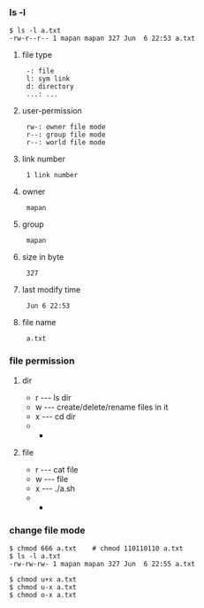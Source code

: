 ### ls -l

    $ ls -l a.txt
    -rw-r--r-- 1 mapan mapan 327 Jun  6 22:53 a.txt

1. file type

        -: file
        l: sym link
        d: directory
        ...: ...

2. user-permission

        rw-: owner file mode
        r--: group file mode
        r--: world file mode

3. link number

        1 link number

4. owner

        mapan

5. group

        mapan

6. size in byte

        327

7. last modify time

        Jun 6 22:53 

8. file name

        a.txt

### file permission

1. dir
    * r --- ls dir
    * w --- create/delete/rename files in it
    * x --- cd dir
    * -

2. file
    * r --- cat file
    * w --- file
    * x --- ./a.sh
    * - 

### change file mode

    $ chmod 666 a.txt    # chmod 110110110 a.txt
    $ ls -l a.txt
    -rw-rw-rw- 1 mapan mapan 327 Jun  6 22:55 a.txt

    $ chmod u+x a.txt
    $ chmod u-x a.txt
    $ chmod o-x a.txt
